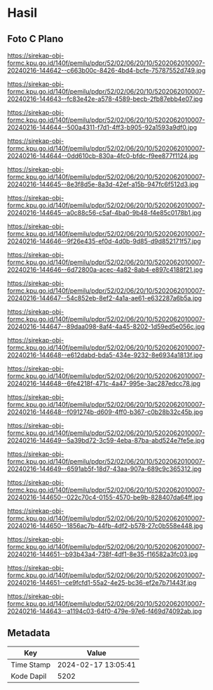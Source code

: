 # Hasil

## Foto C Plano

https://sirekap-obj-formc.kpu.go.id/140f/pemilu/pdpr/52/02/06/20/10/5202062010007-20240216-144642--c663b00c-8426-4bd4-bcfe-75787552d749.jpg

https://sirekap-obj-formc.kpu.go.id/140f/pemilu/pdpr/52/02/06/20/10/5202062010007-20240216-144643--fc83e42e-a578-4589-becb-2fb87ebb4e07.jpg

https://sirekap-obj-formc.kpu.go.id/140f/pemilu/pdpr/52/02/06/20/10/5202062010007-20240216-144644--500a4311-f7d1-4ff3-b905-92a1593a9df0.jpg

https://sirekap-obj-formc.kpu.go.id/140f/pemilu/pdpr/52/02/06/20/10/5202062010007-20240216-144644--0dd610cb-830a-4fc0-bfdc-f9ee877f1124.jpg

https://sirekap-obj-formc.kpu.go.id/140f/pemilu/pdpr/52/02/06/20/10/5202062010007-20240216-144645--8e3f8d5e-8a3d-42ef-a15b-947fc6f512d3.jpg

https://sirekap-obj-formc.kpu.go.id/140f/pemilu/pdpr/52/02/06/20/10/5202062010007-20240216-144645--a0c88c56-c5af-4ba0-9b48-f4e85c0178b1.jpg

https://sirekap-obj-formc.kpu.go.id/140f/pemilu/pdpr/52/02/06/20/10/5202062010007-20240216-144646--9f26e435-ef0d-4d0b-9d85-d9d852171f57.jpg

https://sirekap-obj-formc.kpu.go.id/140f/pemilu/pdpr/52/02/06/20/10/5202062010007-20240216-144646--6d72800a-acec-4a82-8ab4-e897c4188f21.jpg

https://sirekap-obj-formc.kpu.go.id/140f/pemilu/pdpr/52/02/06/20/10/5202062010007-20240216-144647--54c852eb-8ef2-4a1a-ae61-e632287a6b5a.jpg

https://sirekap-obj-formc.kpu.go.id/140f/pemilu/pdpr/52/02/06/20/10/5202062010007-20240216-144647--89daa098-8af4-4a45-8202-1d59ed5e056c.jpg

https://sirekap-obj-formc.kpu.go.id/140f/pemilu/pdpr/52/02/06/20/10/5202062010007-20240216-144648--e612dabd-bda5-434e-9232-8e6934a1813f.jpg

https://sirekap-obj-formc.kpu.go.id/140f/pemilu/pdpr/52/02/06/20/10/5202062010007-20240216-144648--6fe4218f-471c-4a47-995e-3ac287edcc78.jpg

https://sirekap-obj-formc.kpu.go.id/140f/pemilu/pdpr/52/02/06/20/10/5202062010007-20240216-144648--f091274b-d609-4ff0-b367-c0b28b32c45b.jpg

https://sirekap-obj-formc.kpu.go.id/140f/pemilu/pdpr/52/02/06/20/10/5202062010007-20240216-144649--5a39bd72-3c59-4eba-87ba-abd524e7fe5e.jpg

https://sirekap-obj-formc.kpu.go.id/140f/pemilu/pdpr/52/02/06/20/10/5202062010007-20240216-144649--6591ab5f-18d7-43aa-907a-689c9c365312.jpg

https://sirekap-obj-formc.kpu.go.id/140f/pemilu/pdpr/52/02/06/20/10/5202062010007-20240216-144650--022c70c4-0155-4570-be9b-828407da64ff.jpg

https://sirekap-obj-formc.kpu.go.id/140f/pemilu/pdpr/52/02/06/20/10/5202062010007-20240216-144650--1856ac7b-44fb-4df2-b578-27c0b558e448.jpg

https://sirekap-obj-formc.kpu.go.id/140f/pemilu/pdpr/52/02/06/20/10/5202062010007-20240216-144651--b93b43a4-738f-4df1-8e35-f16582a3fc03.jpg

https://sirekap-obj-formc.kpu.go.id/140f/pemilu/pdpr/52/02/06/20/10/5202062010007-20240216-144651--ce9fcfd1-55a2-4e25-bc36-ef2e7b71443f.jpg

https://sirekap-obj-formc.kpu.go.id/140f/pemilu/pdpr/52/02/06/20/10/5202062010007-20240216-144643--a1194c03-64f0-479e-97e6-f469d74092ab.jpg


## Metadata

| Key        | Value               |
| ---------- | ------------------- |
| Time Stamp | 2024-02-17 13:05:41 |
| Kode Dapil | 5202                |



